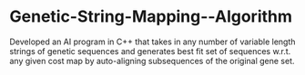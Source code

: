 # Genetic-String-Mapping--Algorithm
Developed an AI program in C++ that takes in any number of variable length strings of genetic sequences and generates best fit set of sequences w.r.t. any given cost map by auto-aligning subsequences of the original gene set.
